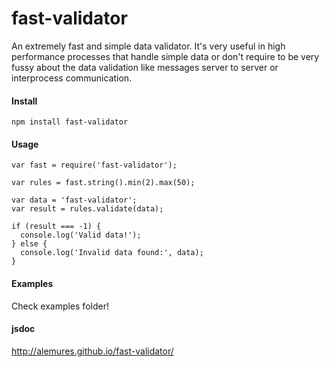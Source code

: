 # fast-validator
An extremely fast and simple data validator. It's very useful in high performance processes that handle simple data or don't require to be very fussy about the data validation like messages server to server or interprocess communication.

#### Install
```
npm install fast-validator
```

#### Usage
```
var fast = require('fast-validator');

var rules = fast.string().min(2).max(50);

var data = 'fast-validator';
var result = rules.validate(data);

if (result === -1) {
  console.log('Valid data!');
} else {
  console.log('Invalid data found:', data);
}
```

#### Examples
Check examples folder!

#### jsdoc
http://alemures.github.io/fast-validator/